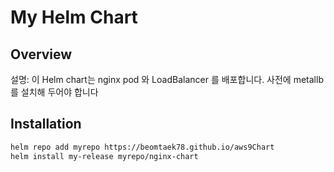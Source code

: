 # My Helm Chart

## Overview
설명: 이 Helm chart는 nginx pod 와 LoadBalancer 를 배포합니다.
사전에 metallb 를 설치해 두어야 합니다

## Installation

```bash
helm repo add myrepo https://beomtaek78.github.io/aws9Chart
helm install my-release myrepo/nginx-chart
